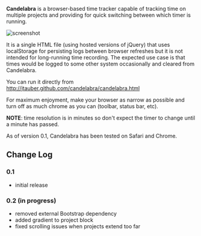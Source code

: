 **Candelabra** is a browser-based time tracker capable of tracking time on
multiple projects and providing for quick switching between which timer
is running.

![screenshot](http://jtauber.github.com/candelabra/screenshot.png)

It is a single HTML file (using hosted versions of jQuery)
that uses localStorage for persisting logs between browser refreshes but
it is not intended for long-running time recording. The expected use case
is that times would be logged to some other system occasionally and cleared
from Candelabra.

You can run it directly from http://jtauber.github.com/candelabra/candelabra.html

For maximum enjoyment, make your browser as narrow as possible and turn off
as much chrome as you can (toolbar, status bar, etc).

**NOTE**: time resolution is in minutes so don't expect the timer to change
until a minute has passed.

As of version 0.1, Candelabra has been tested on Safari and Chrome.

## Change Log

### 0.1

- initial release

### 0.2 (in progress)

- removed external Bootstrap dependency
- added gradient to project block
- fixed scrolling issues when projects extend too far

